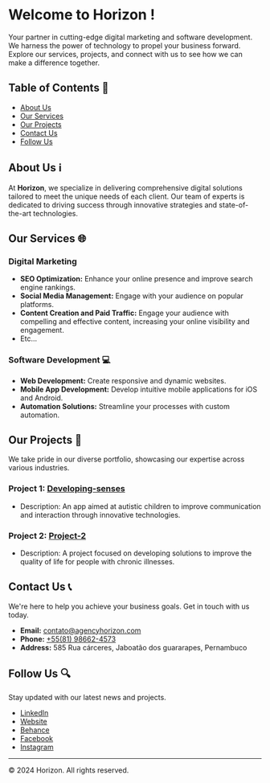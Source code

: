 # Welcome to **Horizon** !
 Your partner in cutting-edge digital marketing and software development. We harness the power of technology to propel your business forward. Explore our services, projects, and connect with us to see how we can make a difference together.

## Table of Contents  🚀
- [About Us](#about-us)
- [Our Services](#our-services)
- [Our Projects](#our-projects)
- [Contact Us](#contact-us)
- [Follow Us](#follow-us)

## About Us  ℹ️
At **Horizon**, we specialize in delivering comprehensive digital solutions tailored to meet the unique needs of each client. Our team of experts is dedicated to driving success through innovative strategies and state-of-the-art technologies.

## Our Services 🌐
### Digital Marketing
- **SEO Optimization:** Enhance your online presence and improve search engine rankings.
- **Social Media Management:** Engage with your audience on popular platforms.
- **Content Creation and Paid Traffic:** Engage your audience with compelling and effective content, increasing your online visibility and engagement.
- Etc...

### Software Development 💻
- **Web Development:** Create responsive and dynamic websites.
- **Mobile App Development:** Develop intuitive mobile applications for iOS and Android.
- **Automation Solutions:** Streamline your processes with custom automation.

## Our Projects 🎨
We take pride in our diverse portfolio, showcasing our expertise across various industries.

### Project 1: [Developing-senses]()
- Description: An app aimed at autistic children to improve communication and interaction through innovative technologies.

### Project 2: [ Project-2]()
- Description: A project focused on developing solutions to improve the quality of life for people with chronic illnesses.

## Contact Us 📞
We're here to help you achieve your business goals. Get in touch with us today.

- **Email:** [contato@agencyhorizon.com](mailto:contato@agencyhorizon.com)
- **Phone:** [+55(81) 98662-4573](tel:+81986624573)
- **Address:** 585 Rua cárceres, Jaboatão dos guararapes, Pernambuco

## Follow Us 🔍
Stay updated with our latest news and projects.

- [LinkedIn](https://www.linkedin.com/company/agency-horizon/)
- [Website](https://agencyhorizon.com.br/)
- [Behance](https://www.behance.net/agencyhorizon)
- [Facebook](https://www.facebook.com/profile.php?id=61556189021819)
- [Instagram](https://www.instagram.com/agencieshorizon/)

---

© 2024 Horizon. All rights reserved.
